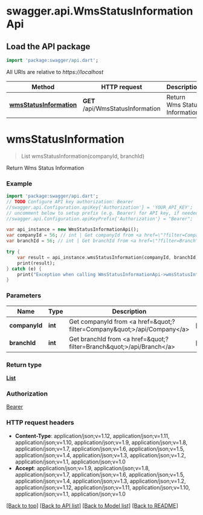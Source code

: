 # swagger.api.WmsStatusInformationApi

## Load the API package
```dart
import 'package:swagger/api.dart';
```

All URIs are relative to *https://localhost*

Method | HTTP request | Description
------------- | ------------- | -------------
[**wmsStatusInformation**](WmsStatusInformationApi.md#wmsStatusInformation) | **GET** /api/WmsStatusInformation | Return Wms Status Information


# **wmsStatusInformation**
> List<WmsStatusInformation> wmsStatusInformation(companyId, branchId)

Return Wms Status Information

### Example 
```dart
import 'package:swagger/api.dart';
// TODO Configure API key authorization: Bearer
//swagger.api.Configuration.apiKey{'Authorization'} = 'YOUR_API_KEY';
// uncomment below to setup prefix (e.g. Bearer) for API key, if needed
//swagger.api.Configuration.apiKeyPrefix{'Authorization'} = "Bearer";

var api_instance = new WmsStatusInformationApi();
var companyId = 56; // int | Get companyId from <a href=\"?filter=Company\">/api/Company</a>
var branchId = 56; // int | Get branchId from <a href=\"?filter=Branch\">/api/Branch</a>

try { 
    var result = api_instance.wmsStatusInformation(companyId, branchId);
    print(result);
} catch (e) {
    print("Exception when calling WmsStatusInformationApi->wmsStatusInformation: $e\n");
}
```

### Parameters

Name | Type | Description  | Notes
------------- | ------------- | ------------- | -------------
 **companyId** | **int**| Get companyId from &lt;a href&#x3D;\&quot;?filter&#x3D;Company\&quot;&gt;/api/Company&lt;/a&gt; | [optional] 
 **branchId** | **int**| Get branchId from &lt;a href&#x3D;\&quot;?filter&#x3D;Branch\&quot;&gt;/api/Branch&lt;/a&gt; | [optional] 

### Return type

[**List<WmsStatusInformation>**](WmsStatusInformation.md)

### Authorization

[Bearer](../README.md#Bearer)

### HTTP request headers

 - **Content-Type**: application/json;v=1.12, application/json;v=1.11, application/json;v=1.10, application/json;v=1.9, application/json;v=1.8, application/json;v=1.7, application/json;v=1.6, application/json;v=1.5, application/json;v=1.4, application/json;v=1.3, application/json;v=1.2, application/json;v=1.1, application/json;v=1.0
 - **Accept**: application/json;v=1.9, application/json;v=1.8, application/json;v=1.7, application/json;v=1.6, application/json;v=1.5, application/json;v=1.4, application/json;v=1.3, application/json;v=1.2, application/json;v=1.12, application/json;v=1.11, application/json;v=1.10, application/json;v=1.1, application/json;v=1.0

[[Back to top]](#) [[Back to API list]](../README.md#documentation-for-api-endpoints) [[Back to Model list]](../README.md#documentation-for-models) [[Back to README]](../README.md)

